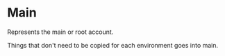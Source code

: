 # Main

Represents the main or root account.

Things that don't need to be copied for each environment goes into main.

